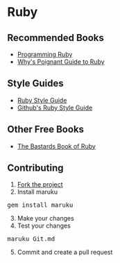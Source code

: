 # Ruby

## Recommended Books

<ul>
  <li><a href="http://pragprog.com/book/ruby/programming-ruby" title="Programming Ruby" target="_blank">Programming Ruby</a></li>
  <li><a href="http://mislav.uniqpath.com/poignant-guide/" title="Why\'s Poignant Guide to Ruby" target="_blank">Why's Poignant Guide to Ruby</a></li>
</ul>


## Style Guides

<ul>
  <li><a href="https://github.com/bbatsov/ruby-style-guide" title="Ruby Style Guide" target="_blank">Ruby Style Guide</a></li>
  <li><a href="https://github.com/styleguide/ruby" title="Github\'s Ruby Style Guide" target="_blank">Github's Ruby Style Guide</a></li>
</ul>


## Other Free Books

<ul>
  <li><a href="http://ruby.bastardsbook.com" title="The Bastards Book of Ruby" target="_blank">The Bastards Book of Ruby</a></li>
</ul>

## Contributing

1. <a href ="https://github.com/railsgirls-ph/rails-girls-manila-2012" target="_blank"> Fork the project</a>
2. Install maruku
<pre class="brush: shell">
gem install maruku
</pre>
3. Make your changes
4. Test your changes
<pre class="brush: shell">
maruku Git.md
</pre>
5. Commit and create a pull request
